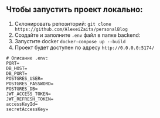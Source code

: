 ## Чтобы запустить проект локально:
1. Склонировать репозиторий: ``git clone https://github.com/AlexeiZaits/personalBlog``
2. Создайте и заполните ``.env`` файл в папке backend:
3. Запустите docker ``docker-compose up --build``
4. Проект будет доступен по адресу ``http://0.0.0.0:5174/``

```
# Описание .env:
PORT=
DB_HOST=
DB_PORT=
POSTGRES_USER=
POSTGRES_PASSWORD=
POSTGRES_DB=
JWT_ACCESS_TOKEN=
JWT_REFRESH_TOKEN=
accessKeyId=
secretAccessKey=
```
